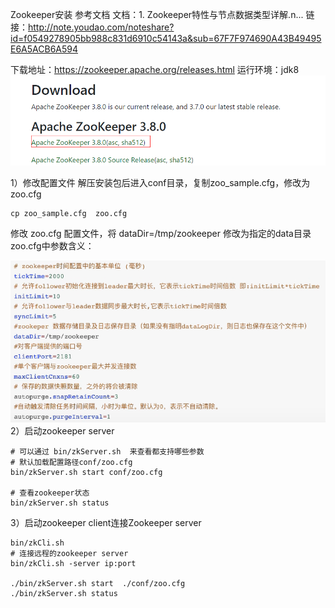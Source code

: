 Zookeeper安装
参考文档
文档：1. Zookeeper特性与节点数据类型详解.n...
链接：http://note.youdao.com/noteshare?id=f0549278905bb988c831d6910c54143a&sub=67F7F974690A43B49495E6A5ACB6A594


下载地址：https://zookeeper.apache.org/releases.html
运行环境：jdk8
![img_1.png](img_1.png)

1）修改配置文件
解压安装包后进入conf目录，复制zoo_sample.cfg，修改为zoo.cfg
```
cp zoo_sample.cfg  zoo.cfg
```
修改 zoo.cfg 配置文件，将 dataDir=/tmp/zookeeper 修改为指定的data目录
zoo.cfg中参数含义：

![img.png](img.png)
2）启动zookeeper server
```
# 可以通过 bin/zkServer.sh  来查看都支持哪些参数
# 默认加载配置路径conf/zoo.cfg
bin/zkServer.sh start conf/zoo.cfg

# 查看zookeeper状态
bin/zkServer.sh status
```
3）启动zookeeper client连接Zookeeper server
```
bin/zkCli.sh
# 连接远程的zookeeper server
bin/zkCli.sh -server ip:port

./bin/zkServer.sh start  ./conf/zoo.cfg
./bin/zkServer.sh status

```